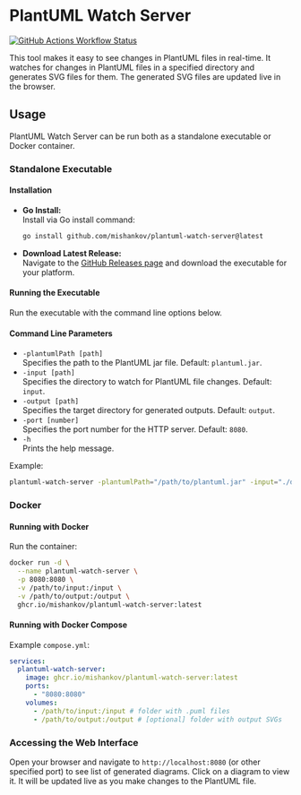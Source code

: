 # PlantUML Watch Server

[![GitHub Actions Workflow Status](https://img.shields.io/github/actions/workflow/status/mishankov/plantuml-watch-server/ci.yml)](https://github.com/mishankov/plantuml-watch-server/actions/workflows/ci.yml)

This tool makes it easy to see changes in PlantUML files in real-time. It watches for changes in PlantUML files in a specified directory and generates SVG files for them. The generated SVG files are updated live in the browser.

## Usage

PlantUML Watch Server can be run both as a standalone executable or Docker container.

### Standalone Executable

#### Installation

- **Go Install:**  
  Install via Go install command:
  ```bash
  go install github.com/mishankov/plantuml-watch-server@latest
  ```
- **Download Latest Release:**  
  Navigate to the [GitHub Releases page](https://github.com/mishankov/plantuml-watch-server/releases) and download the executable for your platform.

#### Running the Executable

Run the executable with the command line options below.

#### Command Line Parameters

- `-plantumlPath [path]`  
  Specifies the path to the PlantUML jar file. Default: `plantuml.jar`.
- `-input [path]`  
  Specifies the directory to watch for PlantUML file changes. Default: `input`.
- `-output [path]`  
  Specifies the target directory for generated outputs. Default: `output`.
- `-port [number]`  
  Specifies the port number for the HTTP server. Default: `8080`.
- `-h`  
  Prints the help message.

Example:
```bash
plantuml-watch-server -plantumlPath="/path/to/plantuml.jar" -input="./diagrams" -output="./output" -port=8080
```

### Docker

#### Running with Docker

Run the container:
```bash
docker run -d \
  --name plantuml-watch-server \
  -p 8080:8080 \
  -v /path/to/input:/input \
  -v /path/to/output:/output \
  ghcr.io/mishankov/plantuml-watch-server:latest
```

#### Running with Docker Compose

Example `compose.yml`:
```yaml
services:
  plantuml-watch-server:
    image: ghcr.io/mishankov/plantuml-watch-server:latest
    ports:
      - "8080:8080"
    volumes: 
      - /path/to/input:/input # folder with .puml files
      - /path/to/output:/output # [optional] folder with output SVGs
```

### Accessing the Web Interface
Open your browser and navigate to `http://localhost:8080` (or other specified port) to see list of generated diagrams. Click on a diagram to view it. It will be updated live as you make changes to the PlantUML file.
